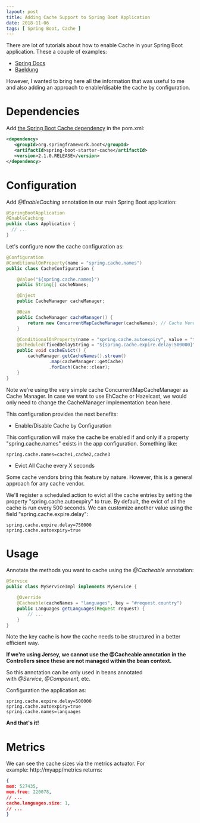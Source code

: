 ```yaml
---
layout: post
title: Adding Cache Support to Spring Boot Application
date: 2018-11-06
tags: [ Spring Boot, Cache ]
---
```


There are lot of tutorials about how to enable Cache in your Spring Boot application. These a couple of examples:
- [Spring Docs](https://docs.spring.io/spring/docs/current/spring-framework-reference/integration.html#cache)
- [Baeldung](https://www.baeldung.com/spring-cache-tutorial)

However, I wanted to bring here all the information that was useful to me and also adding an approach to enable/disable the cache by configuration. 

# Dependencies

Add [the Spring Boot Cache dependency](https://mvnrepository.com/artifact/org.springframework.boot/spring-boot-starter-cache) in the pom.xml:
```xml
<dependency>
   <groupId>org.springframework.boot</groupId>
   <artifactId>spring-boot-starter-cache</artifactId>
   <version>2.1.0.RELEASE</version>
</dependency>
```

# Configuration

Add *@EnableCaching* annotation in our main Spring Boot application:
```java
@SpringBootApplication
@EnableCaching
public class Application {
  // ...
}
```

Let's configure now the cache configuration as:

```java
@Configuration
@ConditionalOnProperty(name = "spring.cache.names")
public class CacheConfiguration {

    @Value("${spring.cache.names}")
    public String[] cacheNames;

    @Inject
    public CacheManager cacheManager;

    @Bean
    public CacheManager cacheManager() {
        return new ConcurrentMapCacheManager(cacheNames); // Cache Vendor
    }

    @ConditionalOnProperty(name = "spring.cache.autoexpiry", value = "true")
    @Scheduled(fixedDelayString = "${spring.cache.expire.delay:500000}")
    public void cacheEvict() {
        cacheManager.getCacheNames().stream()
                .map(cacheManager::getCache)
                .forEach(Cache::clear);
    }
}
```

Note we're using the very simple cache ConcurrentMapCacheManager as Cache Manager. In case we want to use EhCache or Hazelcast, we would only need to change the CacheManager implementation bean here.

This configuration provides the next benefits:
- Enable/Disable Cache by Configuration

This configuration will make the cache be enabled if and only if a property "spring.cache.names" exists in the app configuration. Something like:

```
spring.cache.names=cache1,cache2,cache3
```

- Evict All Cache every X seconds

Some cache vendors bring this feature by nature. However, this is a general approach for any cache vendor.

We'll register a scheduled action to evict all the cache entries by setting the property "spring.cache.autoexpiry" to true. By default, the evict of all the cache is run every 500 seconds. We can customize another value using the field "spring.cache.expire.delay":

```
spring.cache.expire.delay=750000
spring.cache.autoexpiry=true
```

# Usage

Annotate the methods you want to cache using the *@Cacheable* annotation:
```java
@Service
public class MyServiceImpl implements MyService {

    @Override
    @Cacheable(cacheNames = "languages", key = "#request.country")
    public Languages getLanguages(Request request) {
        // ...
    }
}
```

Note the key cache is how the cache needs to be structured in a better efficient way.

**If we're using Jersey, we cannot use the @Cacheable annotation in the Controllers since these are not managed within the bean context.**

So this annotation can be only used in beans annotated with *@Service*, *@Component*, etc.

Configuration the application as:
```
spring.cache.expire.delay=500000
spring.cache.autoexpiry=true
spring.cache.names=languages
```
**And that's it!**

# Metrics
We can see the cache sizes via the metrics actuator. For example: http://myapp/metrics returns:

```json
{
mem: 527435,
mem.free: 220078,
// ...
cache.languages.size: 1,
// ...
}
```
